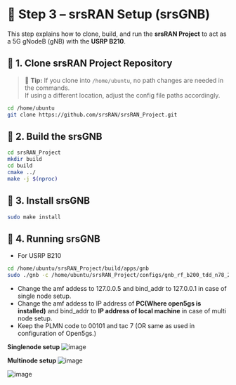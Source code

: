 # 📡 Step 3 – srsRAN Setup (srsGNB)

This step explains how to clone, build, and run the **srsRAN Project** to act as a 5G gNodeB (gNB) with the **USRP B210**.

## 🔹 1. Clone srsRAN Project Repository
> 📍 **Tip:** If you clone into `/home/ubuntu`, no path changes are needed in the commands.  
> If using a different location, adjust the config file paths accordingly.

```bash
cd /home/ubuntu
git clone https://github.com/srsRAN/srsRAN_Project.git
```


## 🔹 2. Build the srsGNB

```bash
cd srsRAN_Project
mkdir build
cd build
cmake ../
make -j $(nproc)
```

## 🔹 3. Install srsGNB
```bash
sudo make install
```

## 🔹 4. Running srsGNB
- For USRP B210
```bash
cd /home/ubuntu/srsRAN_Project/build/apps/gnb
sudo ./gnb -c /home/ubuntu/srsRAN_Project/configs/gnb_rf_b200_tdd_n78_20mhz.yml
```

- Change the amf addess to 127.0.0.5 and bind_addr to 127.0.0.1 in case of single node setup.
- Change the amf addess to IP address of **PC(Where open5gs is installed)** and bind_addr to **IP address of local machine** in case of multi node setup.
- Keep the PLMN code to 00101 and tac 7 (OR same as used in configuration of Open5gs.)

**Singlenode setup**
![image](https://github.com/user-attachments/assets/d4e2ac7e-c098-4beb-ac25-d7666ba218a6)

**Multinode setup**
![image](https://github.com/user-attachments/assets/3b2abf2c-d8d0-4389-9135-6c85bc26fd68)

![image](https://github.com/user-attachments/assets/155a7bb3-7058-4b50-9fa7-3091f8caad49)

